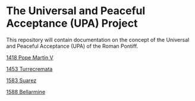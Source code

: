 # The Universal and Peaceful Acceptance (UPA) Project

This repository will contain documentation on the concept of the Universal and Peaceful Acceptance (UPA) of the Roman Pontiff.

[1418 Pope Martin V](https://github.com/TreadingTheTiber/UPA/tree/main/1418%20Pope%20Martin%20V)

[1453 Turrecremata](https://github.com/TreadingTheTiber/UPA/tree/main/1453%20Turrecremata)

[1583 Suarez](https://github.com/TreadingTheTiber/UPA/tree/main/1583%20Suarez)

[1588 Bellarmine](https://github.com/TreadingTheTiber/UPA/tree/main/1588%20Bellarmine)

